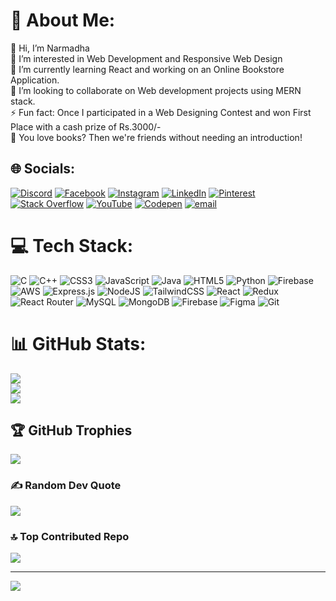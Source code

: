# 💫 About Me:
👋 Hi, I’m Narmadha<br>👀 I’m interested in Web Development and Responsive Web Design<br>🌱 I’m currently learning React and working on an Online Bookstore Application.<br>💞️ I’m looking to collaborate on Web development projects using MERN stack.<br>⚡ Fun fact: Once I participated in a Web Designing Contest and won First Place with a cash prize of Rs.3000/-<br>📖 You love books? Then we're friends without needing an introduction!


## 🌐 Socials:
[![Discord](https://img.shields.io/badge/Discord-%237289DA.svg?logo=discord&logoColor=white)](https://discord.gg/fWMfkYr96Y) [![Facebook](https://img.shields.io/badge/Facebook-%231877F2.svg?logo=Facebook&logoColor=white)](https://facebook.com/profile.php?id=100086989984502) [![Instagram](https://img.shields.io/badge/Instagram-%23E4405F.svg?logo=Instagram&logoColor=white)](https://instagram.com/narmadh.a) [![LinkedIn](https://img.shields.io/badge/LinkedIn-%230077B5.svg?logo=linkedin&logoColor=white)](https://linkedin.com/in/narmadha-g-3aa776256) [![Pinterest](https://img.shields.io/badge/Pinterest-%23E60023.svg?logo=Pinterest&logoColor=white)](https://pinterest.com/gnarmadha0420) [![Stack Overflow](https://img.shields.io/badge/-Stackoverflow-FE7A16?logo=stack-overflow&logoColor=white)](https://stackoverflow.com/users/30985246) [![YouTube](https://img.shields.io/badge/YouTube-%23FF0000.svg?logo=YouTube&logoColor=white)](https://youtube.com/@Narmadha0409) [![Codepen](https://img.shields.io/badge/Codepen-000000?logo=codepen&logoColor=white)](https://codepen.io/NARMADHA-G-CSE-2022) [![email](https://img.shields.io/badge/Email-D14836?logo=gmail&logoColor=white)](mailto:gnarmadha0420@gmail.com) 

# 💻 Tech Stack:
![C](https://img.shields.io/badge/c-%2300599C.svg?style=for-the-badge&logo=c&logoColor=white) ![C++](https://img.shields.io/badge/c++-%2300599C.svg?style=for-the-badge&logo=c%2B%2B&logoColor=white) ![CSS3](https://img.shields.io/badge/css3-%231572B6.svg?style=for-the-badge&logo=css3&logoColor=white) ![JavaScript](https://img.shields.io/badge/javascript-%23323330.svg?style=for-the-badge&logo=javascript&logoColor=%23F7DF1E) ![Java](https://img.shields.io/badge/java-%23ED8B00.svg?style=for-the-badge&logo=openjdk&logoColor=white) ![HTML5](https://img.shields.io/badge/html5-%23E34F26.svg?style=for-the-badge&logo=html5&logoColor=white) ![Python](https://img.shields.io/badge/python-3670A0?style=for-the-badge&logo=python&logoColor=ffdd54) ![Firebase](https://img.shields.io/badge/firebase-%23039BE5.svg?style=for-the-badge&logo=firebase) ![AWS](https://img.shields.io/badge/AWS-%23FF9900.svg?style=for-the-badge&logo=amazon-aws&logoColor=white) ![Express.js](https://img.shields.io/badge/express.js-%23404d59.svg?style=for-the-badge&logo=express&logoColor=%2361DAFB) ![NodeJS](https://img.shields.io/badge/node.js-6DA55F?style=for-the-badge&logo=node.js&logoColor=white) ![TailwindCSS](https://img.shields.io/badge/tailwindcss-%2338B2AC.svg?style=for-the-badge&logo=tailwind-css&logoColor=white) ![React](https://img.shields.io/badge/react-%2320232a.svg?style=for-the-badge&logo=react&logoColor=%2361DAFB) ![Redux](https://img.shields.io/badge/redux-%23593d88.svg?style=for-the-badge&logo=redux&logoColor=white) ![React Router](https://img.shields.io/badge/React_Router-CA4245?style=for-the-badge&logo=react-router&logoColor=white) ![MySQL](https://img.shields.io/badge/mysql-4479A1.svg?style=for-the-badge&logo=mysql&logoColor=white) ![MongoDB](https://img.shields.io/badge/MongoDB-%234ea94b.svg?style=for-the-badge&logo=mongodb&logoColor=white) ![Firebase](https://img.shields.io/badge/firebase-a08021?style=for-the-badge&logo=firebase&logoColor=ffcd34) ![Figma](https://img.shields.io/badge/figma-%23F24E1E.svg?style=for-the-badge&logo=figma&logoColor=white) ![Git](https://img.shields.io/badge/git-%23F05033.svg?style=for-the-badge&logo=git&logoColor=white)
# 📊 GitHub Stats:
![](https://github-readme-stats.vercel.app/api?username=rockstar-narmu&theme=dark&hide_border=false&include_all_commits=true&count_private=true)<br/>
![](https://nirzak-streak-stats.vercel.app/?user=rockstar-narmu&theme=dark&hide_border=false)<br/>
![](https://github-readme-stats.vercel.app/api/top-langs/?username=rockstar-narmu&theme=dark&hide_border=false&include_all_commits=true&count_private=true&layout=compact)

## 🏆 GitHub Trophies
![](https://github-profile-trophy.vercel.app/?username=rockstar-narmu&theme=radical&no-frame=false&no-bg=false&margin-w=4)

### ✍️ Random Dev Quote
![](https://quotes-github-readme.vercel.app/api?type=horizontal&theme=radical)

### 🔝 Top Contributed Repo
![](https://github-contributor-stats.vercel.app/api?username=rockstar-narmu&limit=5&theme=tokyonight&combine_all_yearly_contributions=true)

---
[![](https://visitcount.itsvg.in/api?id=rockstar-narmu&icon=0&color=0)](https://visitcount.itsvg.in)

<!-- Proudly created with GPRM ( https://gprm.itsvg.in ) -->
